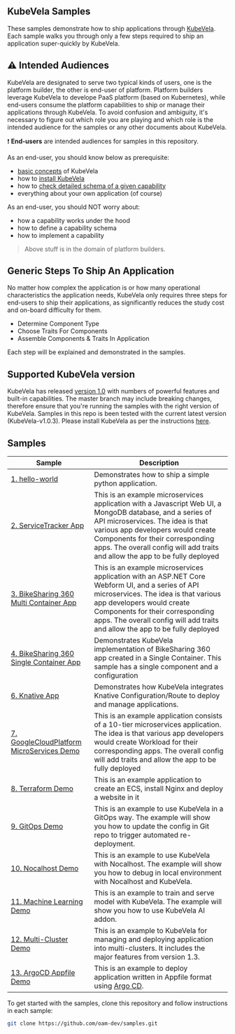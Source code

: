 ## KubeVela Samples

These samples demonstrate how to ship applications through
[KubeVela](https://kubevela.io).
Each sample walks you through only a few steps required to ship an application
super-quickly by KubeVela.

## :warning: Intended Audiences

KubeVela are designated to serve two typical kinds of users, one is the platform
builder, the other is end-user of platform.
Platform builders leverage KubeVela to develope PaaS platform (based on
Kubernetes), while end-users consume the platform capabilities to ship or
manage their applications through KubeVela.
To avoid confusion and ambiguity, it's necessary to figure out which role you
are playing and which role is the intended audience for the samples or any
other documents about KubeVela.

:exclamation: **End-users** are intended audiences for samples in this repository.

As an end-user, you should know below as prerequisite:
- [basic concepts](https://kubevela.io/docs/) of KubeVela
- how to [install KubeVela](https://kubevela.io/docs/install/)
- how to [check detailed schema of a given capability](https://kubevela.io/docs/developers/references/README)
- everything about your own application (of course)

As an end-user, you should NOT worry about:
- how a capability works under the hood
- how to define a capability schema
- how to implement a capability

> Above stuff is in the domain of platform builders.

## Generic Steps To Ship An Application

No matter how complex the application is or how many operational characteristics
the application needs, KubeVela only requires three steps for end-users to ship
their applications, as significantly reduces the study cost and on-board
difficulty for them.

- Determine Component Type
- Choose Traits For Components
- Assemble Components & Traits In Application

Each step will be explained and demonstrated in the samples.

## Supported KubeVela version

KubeVela has released [version
1.0](https://github.com/oam-dev/kubevela/releases) with numbers of powerful
features and built-in capabilities.
The master branch may include breaking changes, therefore ensure that you're
running the samples with the right version of KubeVela.
Samples in this repo is been tested with the current latest version (KubeVela-v1.0.3).
Please install KubeVela as per the instructions [here](https://kubevela.io/docs/install).

## Samples

| Sample                   | Description                                                                                                                                                                                    |
|--------------------------|------------------------------------------------------------------------------------------------------------------------------------------------------------------------------------------------|
| [1. hello-world](./01.Helloworld)            | Demonstrates how to ship a simple python application.                                                                                                      |
| [2. ServiceTracker App](./02.ServiceTracker_App)       | This is an example microservices application with a Javascript Web UI, a MongoDB database, and a series of API microservices. The idea is that various app developers would create Components for their corresponding apps. The overall config will add traits and allow the app to be fully deployed                                                                                              |
| [3. BikeSharing 360 Multi Container App](./03.BikeSharing360_MultiContainer_App) | This is an example microservices application with an ASP.NET Core Webform UI,  and a series of API microservices. The idea is that various app developers would create Components for their corresponding apps. The overall config will add traits and allow the app to be fully deployed |
| [4. BikeSharing 360 Single Container App](./04.BikeSharing360_SingleContainer_App) | Demonstrates KubeVela implementation of BikeSharing 360 app created in a Single Container. This sample has a single component and a configuration |
| [6. Knative App](./06.Knative_App) | Demonstrates how KubeVela integrates Knative Configuration/Route to deploy and manage applications. |
| [7. GoogleCloudPlatform MicroServices Demo](./07.GoogleCloudPlatform_MicroServices_Demo) | This is an example application consists of a 10-tier microservices application. The idea is that various app developers would create Workload for their corresponding apps. The overall config will add traits and allow the app to be fully deployed|
| [8. Terraform Demo](./08.Terraform_DEMO) | This is an example application to create an ECS, install Nginx and deploy a website in it |
| [9. GitOps Demo](./09.GitOps_Demo) | This is an example to use KubeVela in a GitOps way. The example will show you how to update the config in Git repo to trigger automated re-deployment. |
| [10. Nocalhost Demo](./10.Nocalhost_Demo) | This is an example to use KubeVela with Nocalhost. The example will show you how to debug in local environment with Nocalhost and KubeVela. |
| [11. Machine Learning Demo](./11.Machine_Learning_Demo) | This is an example to train and serve model with KubeVela. The example will show you how to use KubeVela AI addon. |
| [12. Multi-Cluster Demo](./12.Multi_Cluster_Demo) | This is an example to KubeVela for managing and deploying application into multi-clusters. It includes the major features from version 1.3.|
| [13. ArgoCD Appfile Demo](./13.ArgoCD_Appfile) | This is an example to deploy application written in Appfile format using [Argo CD](https://github.com/argoproj/argo-cd). |

To get started with the samples, clone this repository and follow instructions in each sample:
```bash
git clone https://github.com/oam-dev/samples.git
```
